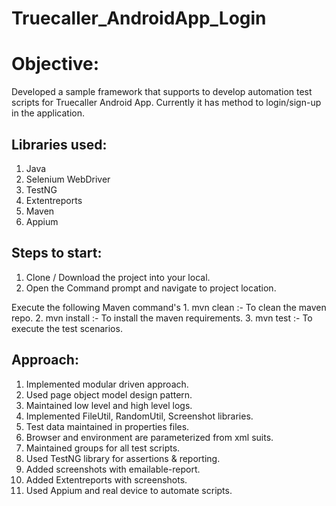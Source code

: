# Truecaller_AndroidApp_Login

# Objective:
Developed a sample framework that supports to develop automation test scripts for Truecaller Android App. Currently it has method to login/sign-up in the application.

## Libraries used:
  1. Java
  2. Selenium WebDriver
  3. TestNG
  4. Extentreports
  5. Maven
  6. Appium
  
## Steps to start:
  1. Clone / Download the project into your local.
  2. Open the Command prompt and navigate to project location.
  
  Execute the following Maven command's
    1. mvn clean :- To clean the maven repo.
    2. mvn install :- To install the maven requirements.
    3. mvn test :- To execute the test scenarios.

## Approach:
  1. Implemented modular driven approach.
  2. Used page object model design pattern.
  3. Maintained low level and high level logs.
  4. Implemented FileUtil, RandomUtil, Screenshot libraries.
  5. Test data maintained in properties files.
  6. Browser and environment are parameterized from xml suits.
  7. Maintained groups for all test scripts.
  8. Used TestNG library for assertions & reporting.
  9. Added screenshots with emailable-report.
  10. Added Extentreports with screenshots.
  11. Used Appium and real device to automate scripts.
